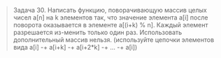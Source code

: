 >Задача 30. Написать функцию, поворачивающую массив целых чисел a[n] на k элементов так, что значение элемента a[i] после поворота оказывается в элементе a[(i+k) % n]. Каждый элемент разрешается из-менить только один раз. Использовать дополнительный массив нельзя. (используйте цепочки элементов вида a[i] -+  a[i+k] -+  a[i+2*k] -+  ... -+  a[i])